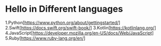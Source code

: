 # Hello in Different languages

1.Python[https://www.python.org/about/gettingstarted/]
2.Swift[https://docs.swift.org/swift-book/]
3.Kotlin[https://kotlinlang.org/]
4.JavaScript[https://developer.mozilla.org/en-US/docs/Web/JavaScript]
5.Ruby[https://www.ruby-lang.org/en/]
